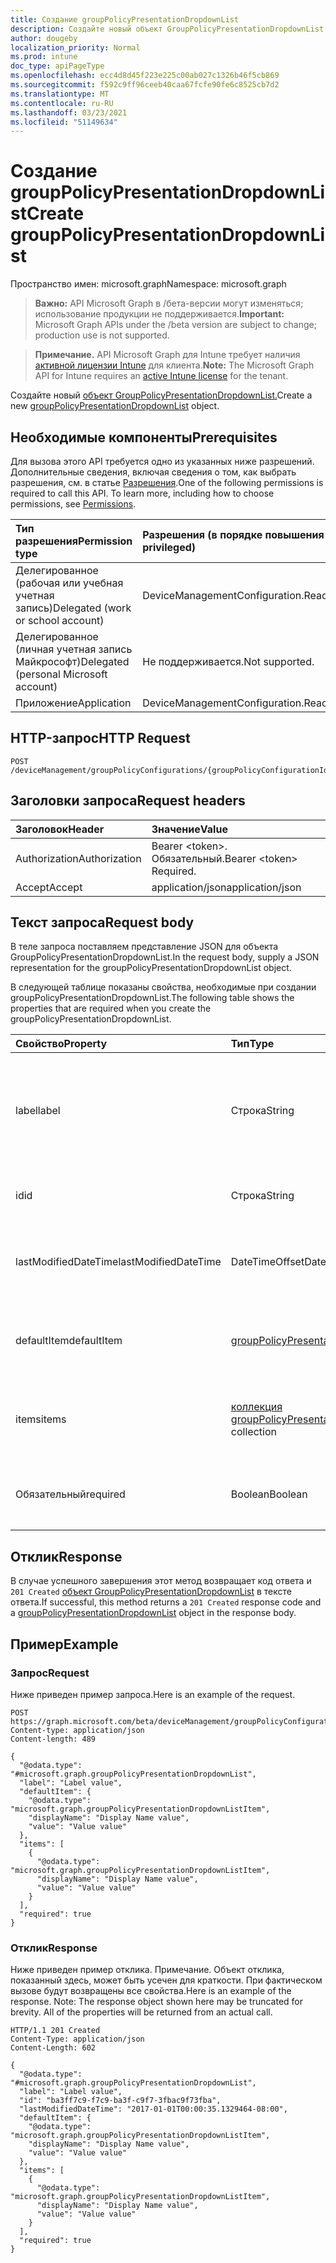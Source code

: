 ```yaml
---
title: Создание groupPolicyPresentationDropdownList
description: Создайте новый объект GroupPolicyPresentationDropdownList.
author: dougeby
localization_priority: Normal
ms.prod: intune
doc_type: apiPageType
ms.openlocfilehash: ecc4d8d45f223e225c00ab027c1326b46f5cb869
ms.sourcegitcommit: f592c9ff96ceeb40caa67fcfe90fe6c8525cb7d2
ms.translationtype: MT
ms.contentlocale: ru-RU
ms.lasthandoff: 03/23/2021
ms.locfileid: "51149634"
---
```

# <a name="create-grouppolicypresentationdropdownlist"></a><span data-ttu-id="b9f1a-103">Создание groupPolicyPresentationDropdownList</span><span class="sxs-lookup"><span data-stu-id="b9f1a-103">Create groupPolicyPresentationDropdownList</span></span>

<span data-ttu-id="b9f1a-104">Пространство имен: microsoft.graph</span><span class="sxs-lookup"><span data-stu-id="b9f1a-104">Namespace: microsoft.graph</span></span>

> <span data-ttu-id="b9f1a-105">**Важно:** API Microsoft Graph в /бета-версии могут изменяться; использование продукции не поддерживается.</span><span class="sxs-lookup"><span data-stu-id="b9f1a-105">**Important:** Microsoft Graph APIs under the /beta version are subject to change; production use is not supported.</span></span>

> <span data-ttu-id="b9f1a-106">**Примечание.** API Microsoft Graph для Intune требует наличия [активной лицензии Intune](https://go.microsoft.com/fwlink/?linkid=839381) для клиента.</span><span class="sxs-lookup"><span data-stu-id="b9f1a-106">**Note:** The Microsoft Graph API for Intune requires an [active Intune license](https://go.microsoft.com/fwlink/?linkid=839381) for the tenant.</span></span>

<span data-ttu-id="b9f1a-107">Создайте новый [объект GroupPolicyPresentationDropdownList.](../resources/intune-grouppolicy-grouppolicypresentationdropdownlist.md)</span><span class="sxs-lookup"><span data-stu-id="b9f1a-107">Create a new [groupPolicyPresentationDropdownList](../resources/intune-grouppolicy-grouppolicypresentationdropdownlist.md) object.</span></span>

## <a name="prerequisites"></a><span data-ttu-id="b9f1a-108">Необходимые компоненты</span><span class="sxs-lookup"><span data-stu-id="b9f1a-108">Prerequisites</span></span>
<span data-ttu-id="b9f1a-p101">Для вызова этого API требуется одно из указанных ниже разрешений. Дополнительные сведения, включая сведения о том, как выбрать разрешения, см. в статье [Разрешения](/graph/permissions-reference).</span><span class="sxs-lookup"><span data-stu-id="b9f1a-p101">One of the following permissions is required to call this API. To learn more, including how to choose permissions, see [Permissions](/graph/permissions-reference).</span></span>

|<span data-ttu-id="b9f1a-111">Тип разрешения</span><span class="sxs-lookup"><span data-stu-id="b9f1a-111">Permission type</span></span>|<span data-ttu-id="b9f1a-112">Разрешения (в порядке повышения привилегий)</span><span class="sxs-lookup"><span data-stu-id="b9f1a-112">Permissions (from least to most privileged)</span></span>|
|:---|:---|
|<span data-ttu-id="b9f1a-113">Делегированное (рабочая или учебная учетная запись)</span><span class="sxs-lookup"><span data-stu-id="b9f1a-113">Delegated (work or school account)</span></span>|<span data-ttu-id="b9f1a-114">DeviceManagementConfiguration.ReadWrite.All</span><span class="sxs-lookup"><span data-stu-id="b9f1a-114">DeviceManagementConfiguration.ReadWrite.All</span></span>|
|<span data-ttu-id="b9f1a-115">Делегированное (личная учетная запись Майкрософт)</span><span class="sxs-lookup"><span data-stu-id="b9f1a-115">Delegated (personal Microsoft account)</span></span>|<span data-ttu-id="b9f1a-116">Не поддерживается.</span><span class="sxs-lookup"><span data-stu-id="b9f1a-116">Not supported.</span></span>|
|<span data-ttu-id="b9f1a-117">Приложение</span><span class="sxs-lookup"><span data-stu-id="b9f1a-117">Application</span></span>|<span data-ttu-id="b9f1a-118">DeviceManagementConfiguration.ReadWrite.All</span><span class="sxs-lookup"><span data-stu-id="b9f1a-118">DeviceManagementConfiguration.ReadWrite.All</span></span>|

## <a name="http-request"></a><span data-ttu-id="b9f1a-119">HTTP-запрос</span><span class="sxs-lookup"><span data-stu-id="b9f1a-119">HTTP Request</span></span>
<!-- {
  "blockType": "ignored"
}
-->
``` http
POST /deviceManagement/groupPolicyConfigurations/{groupPolicyConfigurationId}/definitionValues/{groupPolicyDefinitionValueId}/presentationValues/{groupPolicyPresentationValueId}/presentation/definition/presentations
```

## <a name="request-headers"></a><span data-ttu-id="b9f1a-120">Заголовки запроса</span><span class="sxs-lookup"><span data-stu-id="b9f1a-120">Request headers</span></span>
|<span data-ttu-id="b9f1a-121">Заголовок</span><span class="sxs-lookup"><span data-stu-id="b9f1a-121">Header</span></span>|<span data-ttu-id="b9f1a-122">Значение</span><span class="sxs-lookup"><span data-stu-id="b9f1a-122">Value</span></span>|
|:---|:---|
|<span data-ttu-id="b9f1a-123">Authorization</span><span class="sxs-lookup"><span data-stu-id="b9f1a-123">Authorization</span></span>|<span data-ttu-id="b9f1a-124">Bearer &lt;token&gt;. Обязательный.</span><span class="sxs-lookup"><span data-stu-id="b9f1a-124">Bearer &lt;token&gt; Required.</span></span>|
|<span data-ttu-id="b9f1a-125">Accept</span><span class="sxs-lookup"><span data-stu-id="b9f1a-125">Accept</span></span>|<span data-ttu-id="b9f1a-126">application/json</span><span class="sxs-lookup"><span data-stu-id="b9f1a-126">application/json</span></span>|

## <a name="request-body"></a><span data-ttu-id="b9f1a-127">Текст запроса</span><span class="sxs-lookup"><span data-stu-id="b9f1a-127">Request body</span></span>
<span data-ttu-id="b9f1a-128">В теле запроса поставляем представление JSON для объекта GroupPolicyPresentationDropdownList.</span><span class="sxs-lookup"><span data-stu-id="b9f1a-128">In the request body, supply a JSON representation for the groupPolicyPresentationDropdownList object.</span></span>

<span data-ttu-id="b9f1a-129">В следующей таблице показаны свойства, необходимые при создании groupPolicyPresentationDropdownList.</span><span class="sxs-lookup"><span data-stu-id="b9f1a-129">The following table shows the properties that are required when you create the groupPolicyPresentationDropdownList.</span></span>

|<span data-ttu-id="b9f1a-130">Свойство</span><span class="sxs-lookup"><span data-stu-id="b9f1a-130">Property</span></span>|<span data-ttu-id="b9f1a-131">Тип</span><span class="sxs-lookup"><span data-stu-id="b9f1a-131">Type</span></span>|<span data-ttu-id="b9f1a-132">Описание</span><span class="sxs-lookup"><span data-stu-id="b9f1a-132">Description</span></span>|
|:---|:---|:---|
|<span data-ttu-id="b9f1a-133">label</span><span class="sxs-lookup"><span data-stu-id="b9f1a-133">label</span></span>|<span data-ttu-id="b9f1a-134">Строка</span><span class="sxs-lookup"><span data-stu-id="b9f1a-134">String</span></span>|<span data-ttu-id="b9f1a-135">Локализованная текстовая метка для любого объекта презентации.</span><span class="sxs-lookup"><span data-stu-id="b9f1a-135">Localized text label for any presentation entity.</span></span> <span data-ttu-id="b9f1a-136">По умолчанию это значение пусто.</span><span class="sxs-lookup"><span data-stu-id="b9f1a-136">The default value is empty.</span></span> <span data-ttu-id="b9f1a-137">Унаследованный от [groupPolicyPresentation](../resources/intune-grouppolicy-grouppolicypresentation.md)</span><span class="sxs-lookup"><span data-stu-id="b9f1a-137">Inherited from [groupPolicyPresentation](../resources/intune-grouppolicy-grouppolicypresentation.md)</span></span>|
|<span data-ttu-id="b9f1a-138">id</span><span class="sxs-lookup"><span data-stu-id="b9f1a-138">id</span></span>|<span data-ttu-id="b9f1a-139">Строка</span><span class="sxs-lookup"><span data-stu-id="b9f1a-139">String</span></span>|<span data-ttu-id="b9f1a-140">Ключ объекта.</span><span class="sxs-lookup"><span data-stu-id="b9f1a-140">Key of the entity.</span></span> <span data-ttu-id="b9f1a-141">Унаследованный от [groupPolicyPresentation](../resources/intune-grouppolicy-grouppolicypresentation.md)</span><span class="sxs-lookup"><span data-stu-id="b9f1a-141">Inherited from [groupPolicyPresentation](../resources/intune-grouppolicy-grouppolicypresentation.md)</span></span>|
|<span data-ttu-id="b9f1a-142">lastModifiedDateTime</span><span class="sxs-lookup"><span data-stu-id="b9f1a-142">lastModifiedDateTime</span></span>|<span data-ttu-id="b9f1a-143">DateTimeOffset</span><span class="sxs-lookup"><span data-stu-id="b9f1a-143">DateTimeOffset</span></span>|<span data-ttu-id="b9f1a-144">Дата и время последнего изменения объекта.</span><span class="sxs-lookup"><span data-stu-id="b9f1a-144">The date and time the entity was last modified.</span></span> <span data-ttu-id="b9f1a-145">Унаследованный от [groupPolicyPresentation](../resources/intune-grouppolicy-grouppolicypresentation.md)</span><span class="sxs-lookup"><span data-stu-id="b9f1a-145">Inherited from [groupPolicyPresentation](../resources/intune-grouppolicy-grouppolicypresentation.md)</span></span>|
|<span data-ttu-id="b9f1a-146">defaultItem</span><span class="sxs-lookup"><span data-stu-id="b9f1a-146">defaultItem</span></span>|[<span data-ttu-id="b9f1a-147">groupPolicyPresentationDropdownListItem</span><span class="sxs-lookup"><span data-stu-id="b9f1a-147">groupPolicyPresentationDropdownListItem</span></span>](../resources/intune-grouppolicy-grouppolicypresentationdropdownlistitem.md)|<span data-ttu-id="b9f1a-148">Локализованное значение строки, определяющие выбор списка элементов по умолчанию.</span><span class="sxs-lookup"><span data-stu-id="b9f1a-148">Localized string value identifying the default choice of the list of items.</span></span>|
|<span data-ttu-id="b9f1a-149">items</span><span class="sxs-lookup"><span data-stu-id="b9f1a-149">items</span></span>|<span data-ttu-id="b9f1a-150">[коллекция groupPolicyPresentationDropdownListItem](../resources/intune-grouppolicy-grouppolicypresentationdropdownlistitem.md)</span><span class="sxs-lookup"><span data-stu-id="b9f1a-150">[groupPolicyPresentationDropdownListItem](../resources/intune-grouppolicy-grouppolicypresentationdropdownlistitem.md) collection</span></span>|<span data-ttu-id="b9f1a-151">Представляет набор локализованных имен отображения и связанных с ними значений.</span><span class="sxs-lookup"><span data-stu-id="b9f1a-151">Represents a set of localized display names and their associated values.</span></span>|
|<span data-ttu-id="b9f1a-152">Обязательный</span><span class="sxs-lookup"><span data-stu-id="b9f1a-152">required</span></span>|<span data-ttu-id="b9f1a-153">Boolean</span><span class="sxs-lookup"><span data-stu-id="b9f1a-153">Boolean</span></span>|<span data-ttu-id="b9f1a-154">Требование ввести значение в поле параметра.</span><span class="sxs-lookup"><span data-stu-id="b9f1a-154">Requirement to enter a value in the parameter box.</span></span> <span data-ttu-id="b9f1a-155">Значение по умолчанию  false.</span><span class="sxs-lookup"><span data-stu-id="b9f1a-155">The default value is false.</span></span>|



## <a name="response"></a><span data-ttu-id="b9f1a-156">Отклик</span><span class="sxs-lookup"><span data-stu-id="b9f1a-156">Response</span></span>
<span data-ttu-id="b9f1a-157">В случае успешного завершения этот метод возвращает код ответа и `201 Created` [объект GroupPolicyPresentationDropdownList](../resources/intune-grouppolicy-grouppolicypresentationdropdownlist.md) в тексте ответа.</span><span class="sxs-lookup"><span data-stu-id="b9f1a-157">If successful, this method returns a `201 Created` response code and a [groupPolicyPresentationDropdownList](../resources/intune-grouppolicy-grouppolicypresentationdropdownlist.md) object in the response body.</span></span>

## <a name="example"></a><span data-ttu-id="b9f1a-158">Пример</span><span class="sxs-lookup"><span data-stu-id="b9f1a-158">Example</span></span>

### <a name="request"></a><span data-ttu-id="b9f1a-159">Запрос</span><span class="sxs-lookup"><span data-stu-id="b9f1a-159">Request</span></span>
<span data-ttu-id="b9f1a-160">Ниже приведен пример запроса.</span><span class="sxs-lookup"><span data-stu-id="b9f1a-160">Here is an example of the request.</span></span>
``` http
POST https://graph.microsoft.com/beta/deviceManagement/groupPolicyConfigurations/{groupPolicyConfigurationId}/definitionValues/{groupPolicyDefinitionValueId}/presentationValues/{groupPolicyPresentationValueId}/presentation/definition/presentations
Content-type: application/json
Content-length: 489

{
  "@odata.type": "#microsoft.graph.groupPolicyPresentationDropdownList",
  "label": "Label value",
  "defaultItem": {
    "@odata.type": "microsoft.graph.groupPolicyPresentationDropdownListItem",
    "displayName": "Display Name value",
    "value": "Value value"
  },
  "items": [
    {
      "@odata.type": "microsoft.graph.groupPolicyPresentationDropdownListItem",
      "displayName": "Display Name value",
      "value": "Value value"
    }
  ],
  "required": true
}
```

### <a name="response"></a><span data-ttu-id="b9f1a-161">Отклик</span><span class="sxs-lookup"><span data-stu-id="b9f1a-161">Response</span></span>
<span data-ttu-id="b9f1a-p106">Ниже приведен пример отклика. Примечание. Объект отклика, показанный здесь, может быть усечен для краткости. При фактическом вызове будут возвращены все свойства.</span><span class="sxs-lookup"><span data-stu-id="b9f1a-p106">Here is an example of the response. Note: The response object shown here may be truncated for brevity. All of the properties will be returned from an actual call.</span></span>
``` http
HTTP/1.1 201 Created
Content-Type: application/json
Content-Length: 602

{
  "@odata.type": "#microsoft.graph.groupPolicyPresentationDropdownList",
  "label": "Label value",
  "id": "ba3ff7c9-f7c9-ba3f-c9f7-3fbac9f73fba",
  "lastModifiedDateTime": "2017-01-01T00:00:35.1329464-08:00",
  "defaultItem": {
    "@odata.type": "microsoft.graph.groupPolicyPresentationDropdownListItem",
    "displayName": "Display Name value",
    "value": "Value value"
  },
  "items": [
    {
      "@odata.type": "microsoft.graph.groupPolicyPresentationDropdownListItem",
      "displayName": "Display Name value",
      "value": "Value value"
    }
  ],
  "required": true
}
```





